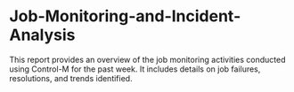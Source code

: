 # Job-Monitoring-and-Incident-Analysis
This report provides an overview of the job monitoring activities conducted using Control-M for the past week. It includes details on job failures, resolutions, and trends identified.
